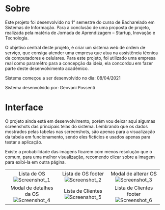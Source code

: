 # Sobre

Este projeto foi desenvolvido no 1° semestre do curso de Bacharelado em Sistemas de Informação. Para a conclusão de uma proposta de projeto, realizada pela matéria de Jornada de Aprendizagem – Startup, Inovação e Tecnologia. 

O objetivo central deste projeto, é criar um sistema web de ordem de serviço, que consiga atender uma empresa que atua na assistência técnica de computadores e celulares. 
Para este projeto, foi utilizado uma empresa real como paramêtro para a concepção da ideia, ela concordou em fazer parte deste desenvolvimento acadêmico.

Sistema começou a ser desenvolvido no dia: 08/04/2021

Sistema desenvolvido por: Geovani Possenti

# Interface

O projeto ainda está em desenvolvimento, porém vou deixar aqui algumas screenshots das principais telas do sistema. Lembrando que os dados mostrados pelas tabelas nas screenshots, são apenas para a visualização da tabela em funcionamento, sendo eles fictícios e usados apenas para testar a aplicação.

Existe a probabilidade das imagens ficarem com menos resolução que o comum, para uma melhor visualização, recomendo clicar sobre a imagem para exibi-la em outra página.

| | | |
|:-------------------------:|:-------------------------:|:-------------------------:|
| Lista de OS ![Screenshot_1](https://user-images.githubusercontent.com/79884348/118429650-8b22b280-b6a8-11eb-9933-cd05a3ff13b8.png) | Lista de OS footer ![Screenshot_2](https://user-images.githubusercontent.com/79884348/118429654-8cec7600-b6a8-11eb-9741-24efba5f77f4.png) | Modal de alterar OS ![Screenshot_3](https://user-images.githubusercontent.com/79884348/118429657-8e1da300-b6a8-11eb-8bdc-5ade6f838e25.png)
| Modal de detalhes da OS ![Screenshot_4](https://user-images.githubusercontent.com/79884348/118429663-8fe76680-b6a8-11eb-914e-2e2dd32c1478.png) | Lista de Clientes ![Screenshot_5](https://user-images.githubusercontent.com/79884348/118429666-91b12a00-b6a8-11eb-885f-afb78264a714.png) | Lista de Clientes footer ![Screenshot_6](https://user-images.githubusercontent.com/79884348/118429670-937aed80-b6a8-11eb-9fb5-ac085b16ef06.png)





